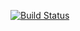 [![Build Status](https://travis-ci.org/ultimatecoder/yamq.svg?branch=master)](https://travis-ci.org/ultimatecoder/yamq)
